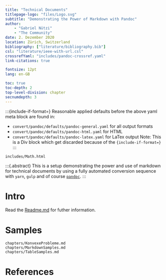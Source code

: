 ```yaml
---
title: "Technical Documents"
titlepage-logo: "files/Logo.svg"
subtitle: "Demonstrating the Power of Markdown with Pandoc"
author:
    - "Gabriel Nützi"
    - "The Community"
date: 2. Dezember 2020
location: Zürich, Switzerland
bibliography: ["literature/bibliography.bib"]
csl: "literature/ieee-with-url.csl"
crossrefYaml: "includes/pandoc-crossref.yaml"
link-citations: true

fontsize: 12pt
lang: en-GB

toc: true
toc-depth: 2
top-level-division: chapter
secnumdepth: 3
---
```


:::{include-if-format=}
Reasonable applied defaults before the above yaml meta block are found in:
- `convert/pandoc/defaults/pandoc-general.yaml` for all output formats
- `convert/pandoc/defaults/pandoc-html.yaml` for HTML
- `convert/pandoc/defaults/pandoc-latex.yaml` for LaTex output
Note: This is a Div block which get discarded because of the `{include-if-format=}`
:::

```{.include format=html include-if-format=html;html5}
includes/Math.html
```

:::{.abstract}
This is a setup demonstrating the power and use of markdown for technical documents by using
a fully automated conversion sequence with `yarn`, `gulp` and of course [`pandoc`](www.pandoc.org).
:::

# Intro

Read the [Readme.md](https://github.com/gabyx/TechnicalMarkdown/blob/master/Readme.md)
for futher information.

# Samples

```{.include}
chapters/KonvexeProbleme.md
chapters/MarkdownSamples.md
chapters/TableSamples.md
```

# References
